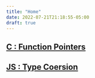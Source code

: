 ```yaml
---
title: "Home"
date: 2022-07-21T21:18:55-05:00
draft: true
---
```


## [C : Function Pointers](/c/fn-pointers/)
## [JS : Type Coersion](/js/type-coercion/)
